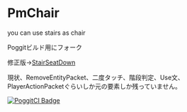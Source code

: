 # PmChair
you can use stairs as chair

Poggitビルド用にフォーク

修正版→[StairSeatDown](https://www.github.com/gamesukimanIRS/StairSeatDown)  

現状、RemoveEntityPacket、二度タッチ、階段判定、Use文、PlayerActionPacketぐらいしか元の要素しか残っていません。

[![PoggitCI Badge](https://poggit.pmmp.io/ci.badge/gamesukimanIRS/PmChair/PmChair/)](https://poggit.pmmp.io/ci/gamesukimanIRS/PmChair/PmChair)
